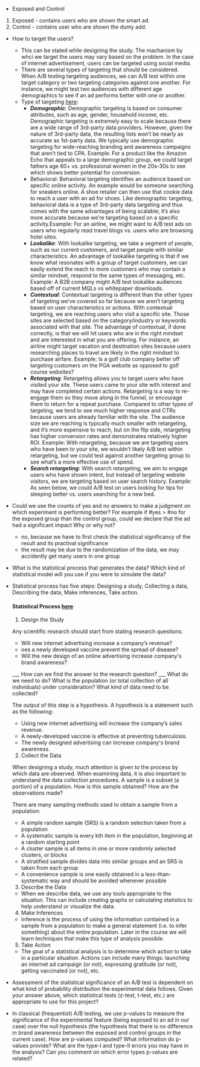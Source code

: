 - Exposed and Control 

1. Exposed - contains users who are shown the smart ad.
2. Control - contains user who are shown the dumy add. 

- How to target the users? 
  - This can be stated while designing the study. The machanism by whci we target the users may vary based on the problem. In the case of internet advertisement, users can be targeted using social media. 
  - There are several types of targeting that should be considered. When A/B testing targeting audiences, we can A/B test within one target category or two targeting categories against one another. For instance, we might test two audiences with different age demographics to see if an ad performs better with one or another.
  - Type of targeting [here](https://www.3qdept.com/blog/display-targeting-fundamentals-ab-test-determine-ideal-audience/): 
    - ***Demographic***: Demographic targeting is based on consumer attributes, such as age, gender, household income, etc. Demographic targeting is extremely easy to scale because there are a wide range of 3rd-party data providers. However, given the nature of 3rd-party data, the resulting lists won’t be nearly as accurate as 1st-party data. We typically use demographic targeting for wide-reaching branding and awareness campaigns that aren’t tied to CPA. Example: For a product like the Amazon Echo that appeals to a large demographic group, we could target fathers age 60+ vs. professional women in the 20s-30s to see which shows better potential for conversion.
    - Behavioral: Behavioral targeting identifies an audience based on specific online activity. An example would be someone searching for sneakers online. A shoe retailer can then use that cookie data to reach a user with an ad for shoes. Like demographic targeting, behavioral data is a type of 3rd-party data targeting and thus comes with the same advantages of being scalable; it’s also more accurate because we’re targeting based on a specific activity.Example: For an airline, we might want to A/B test ads on users who regularly read travel blogs vs. users who are browsing hotel sites.
    - ***Lookalike***: With lookalike targeting, we take a segment of people, such as our current customers, and target people with similar characteristics. An advantage of lookalike targeting is that if we know what resonates with a group of target customers, we can easily extend the reach to more customers who may contain a similar mindset, respond to the same types of messaging, etc. Example: A B2B company might A/B test lookalike audiences based off of current MQLs vs whitepaper downloads.
    - ***Contextual***: Contextual targeting is different than the other types of targeting we’ve covered so far because we aren’t targeting based on user characteristics or actions. With contextual targeting, we are reaching users who visit a specific site. Those sites are selected based on the category/industry or keywords associated with that site. The advantage of contextual, if done correctly, is that we will hit users who are in the right mindset and are interested in what you are offering. For instance, an airline might target vacation and destination sites because users researching places to travel are likely in the right mindset to purchase airfare. Example: Is a golf club company better off targeting customers on the PGA website as opposed to golf course websites?
    - ***Retargeting***: Retargeting allows you to target users who have visited your site. These users came to your site with interest and may have completed certain actions. Retargeting is a way to re-engage them so they move along in the funnel, or encourage them to return for a repeat purchase. Compared to other types of targeting, we tend to see much higher response and CTRs because users are already familiar with the site. The audience size we are reaching is typically much smaller with retargeting, and it’s more expensive to reach, but on the flip side, retargeting has higher conversion rates and demonstrates relatively higher ROI. Example: With retargeting, because we are targeting users who have been to your site, we wouldn’t likely A/B test within retargeting, but we could test against another targeting group to see what’s a more effective use of spend.
    - ***Search retargeting***: With search retargeting, we aim to engage users who have shown intent, but instead of targeting website visitors, we are targeting based on user search history. Example: As seen below, we could A/B test on users looking for tips for sleeping better vs. users searching for a new bed.
- Could we use the counts of yes and no answers to make a judgment on which experiment is performing better? For example if #yes > #no for the exposed group than the control group, could we declare that the ad had a significant impact Why or why not?

    - no, because we have to first check the statistical significancy of the result and its practival significance 
    - the result may be due to the randomization of the data, we may accidently get many users in one group

- What is the statistical process that generates the data? Which kind of statistical model will you use if you were to simulate the data?

- Statistical process has five steps: Designing a study, Collecting a data, Describing the data, Make inferences, Take action. 

  #### Statistical Process [here](https://byuistats.github.io/BYUI_M221_Book/Lesson02.html#:~:text=The%20Statistical%20Process%20has%20five,but%20only%20observe%20what%20happens.)
  1. Design the Study

  Any scientific research should start from stating research questions:
  - Will new internet advertising increase a company’s revenue?
  - oes a newly developed vaccine prevent the spread of disease?
  - Will the new design of an online advertising increase company's brand awareness?

  ___ How can we find the answer to the research question? ___ What do we need to do? What is the population (or total collection of all individuals) under consideration? What kind of data need to be collected?

  The output of this step is a hypothesis. A hypothesis is a statement such as the following:
  - Using new internet advertising will increase the company’s sales revenue.
  - A newly-developed vaccine is effective at preventing tuberculosis.
  - The newly designed advertising can increase company's brand awareness. 

  2. Collect the  Data

  When designing a study, much attention is given to the process by which data are observed. When examining data, it is also important to understand the data collection procedures. A sample is a subset (a portion) of a population. How is this sample obtained? How are the observations made?

  There are many sampling methods used to obtain a sample from a population:

  - A simple random sample (SRS) is a random selection taken from a population
  - A systematic sample is every kth item in the population, beginning at a random starting point
  - A cluster sample is all items in one or more randomly selected clusters, or blocks
  - A stratified sample divides data into similar groups and an SRS is taken from each group
  - A convenience sample is one easily obtained in a less-than-systematic way and should be avoided whenever possible

  3. Describe the Data

  - When we describe data, we use any tools appropriate to the situation. This can include creating graphs or calculating statistics to help understand or visualize the data.

  4. Make Inferences

  - Inference is the process of using the information contained in a sample from a population to make a general statement (i.e. to infer something) about the entire population. Later in the course we will learn techniques that make this type of analysis possible.

  5. Take Action

  - The goal of a statistical analysis is to determine which action to take in a particular situation. Actions can include many things: launching an internet ad campaign (or not), expressing gratitude (or not), getting vaccinated (or not), etc.

- Assessment of the statistical significance of an A/B test is dependent on what kind of probability distribution the experimental data follows. Given your answer above, which statistical tests (z-test, t-test, etc.) are appropriate to use for this project?


- In classical (frequentist) A/B testing, we use p-values to measure the significance of the experimental feature (being exposed to an ad in our case)  over the null hypothesis (the hypothesis that there is no difference in brand awareness between the exposed and control groups in the current case). How are p-values computed? What information do p-values provide? What are the  type-I and type-II errors you may have in the analysis? Can you comment on which error types p-values are related?
